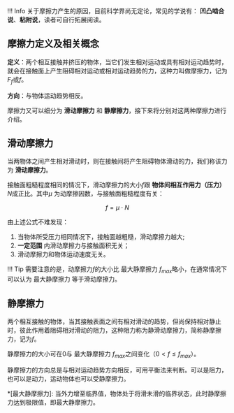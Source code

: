 !!! Info
    关于摩擦力产生的原因，目前科学界尚无定论，常见的学说有： **凹凸啮合说**、**粘附说**，读者可自行拓展阅读。

## 摩擦力定义及相关概念

**定义**：两个相互接触并挤压的物体，当它们发生相对运动或具有相对运动趋势时，就会在接触面上产生阻碍相对运动或相对运动趋势的力，这种力叫做摩擦力，记为$F_f$或$f$。

**方向**：与物体运动趋势相反。

摩擦力又可以细分为 **滑动摩擦力** 和 **静摩擦力**，接下来将分别对这两种摩擦力进行介绍。

## 滑动摩擦力

当两物体之间产生相对滑动时，则在接触间将产生阻碍物体滑动的力，我们称该力为 **滑动摩擦力**。

接触面粗糙程度相同的情况下，滑动摩擦力的大小$f$跟 **物体间相互作用力（压力）**$N$成正比。其中$\mu$ 为动摩擦因数，与接触面粗糙程度有关：

$$f = \mu \cdot N$$

由上述公式不难发现：

1. 当物体所受压力相同情况下，接触面越粗糙，滑动摩擦力越大;
2. **一定范围** 内滑动摩擦力与接触面积无关；
3. 滑动摩擦力和物体运动速度无关。

!!! Tip
    需要注意的是，动摩擦力$f$的大小比 最大静摩擦力 $f_{max}$略小，在通常情况下可以认为 最大静摩擦力 等于滑动摩擦力。

## 静摩擦力

两个相互接触的物体，当其接触表面之间有相对滑动的趋势，但尚保持相对静止时，彼此作用着阻碍相对滑动的阻力，这种阻力称为静滑动摩擦力，简称静摩擦力，记为$f$。

静摩擦力的大小可在0与 最大静摩擦力 $f_{max}$之间变化（$0 < f \le f_{max}$）。

静摩擦力的方向总是与相对运动趋势方向相反，可用平衡法来判断。可以是阻力，也可以是动力，运动物体也可以受静摩擦力。

*[最大静摩擦力]: 当外力增至临界值，物体处于将滑未滑的临界状态，此时静摩擦力达到极限值，即最大静摩擦力。